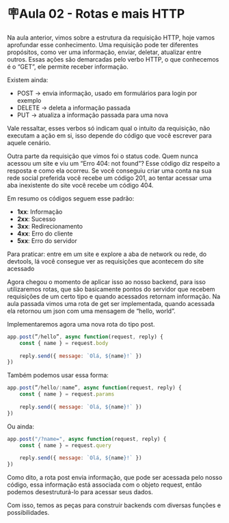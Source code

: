# 🪧Aula 02 - Rotas e mais HTTP
Na aula anterior, vimos sobre a estrutura da requisição HTTP, hoje vamos aprofundar esse conhecimento. Uma requisição pode ter diferentes propósitos, como ver uma informação, enviar, deletar, atualizar entre outros. Essas ações são demarcadas pelo verbo HTTP, o que conhecemos é o “GET”, ele permite receber informação.

Existem ainda:

- POST → envia informação, usado em formulários para login por exemplo
- DELETE → deleta a informação passada
- PUT → atualiza a informação passada para uma nova

Vale ressaltar, esses verbos só indicam qual o intuito da requisição, não executam a ação em si, isso depende do código que você escrever para aquele cenário.

Outra parte da requisição que vimos foi o status code. Quem nunca acessou um site e viu um “Erro 404: not found”? Esse código diz respeito a resposta e como ela ocorreu. Se você conseguiu criar uma conta na sua rede social preferida você recebe um código 201, ao tentar acessar uma aba inexistente do site você recebe um código 404.

Em resumo os códigos seguem esse padrão:

- **1xx**: Informação
- **2xx**: Sucesso
- **3xx**: Redirecionamento
- **4xx**: Erro do cliente
- **5xx**: Erro do servidor

Para praticar: entre em um site e explore a aba de network ou rede, do devtools, lá você consegue ver as requisições que acontecem do site acessado

Agora chegou o momento de aplicar isso ao nosso backend, para isso utilizaremos rotas, que são basicamente pontos do servidor que recebem requisições de um certo tipo e quando acessados retornam informação. Na aula passada vimos uma rota de get ser implementada, quando acessada ela retornou um json com uma mensagem de “hello, world”.

Implementaremos agora uma nova rota do tipo post.

```jsx
app.post(”/hello”, async function(request, reply) {
	const { name } = request.body
	
	reply.send({ message: `Olá, ${name}!` })
})
```

Também podemos usar essa forma:

```jsx
app.post(”/hello/:name”, async function(request, reply) {
	const { name } = request.params
	
	reply.send({ message: `Olá, ${name}!` })
})
```

Ou ainda:

```jsx
app.post("/?name=", async function(request, reply) {
	const { name } = request.query
	
	reply.send({ message: `Olá, ${name}!` })
})
```

Como dito, a rota post envia informação, que pode ser acessada pelo nosso código, essa informação está associada com o objeto request, então podemos desestruturá-lo para acessar seus dados.

Com isso, temos as peças para construir backends com diversas funções e possibilidades.